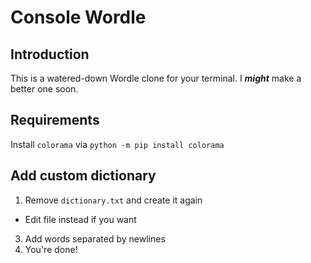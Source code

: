 # Console Wordle
## Introduction
This is a watered-down Wordle clone for your terminal. I ***might*** make a better one soon.
## Requirements
Install `colorama` via `python -m pip install colorama`
## Add custom dictionary
1. Remove `dictionary.txt` and create it again
*  Edit file instead if you want
3. Add words separated by newlines
4. You're done!